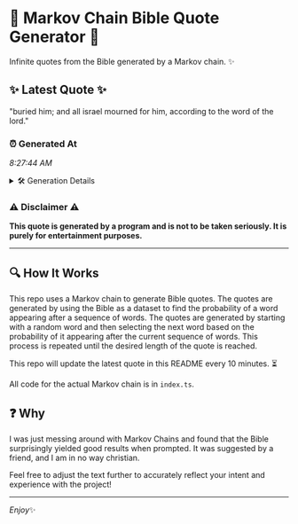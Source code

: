 # 📖 Markov Chain Bible Quote Generator 📖

Infinite quotes from the Bible generated by a Markov chain. ✨

## ✨ Latest Quote ✨
"buried him; and all israel mourned for him, according to the word of the lord."

### ⏰ Generated At
*8:27:44 AM*

<details>
    <summary>🛠️ Generation Details</summary>
    <p>
        <strong>🌱 Seed:</strong> buried<br>
        <strong>🔄 Iterations:</strong> 14<br>
        <strong>📜 Context History:</strong><br>[ buried ]: him;<br>[ buried, him; ]: and<br>[ buried, him;, and ]: all<br>[ buried, him;, and, all ]: israel<br>[ buried, him;, and, all, israel ]: mourned<br>[ buried, him;, and, all, israel, mourned ]: for<br>[ him;, and, all, israel, mourned, for ]: him,<br>[ and, all, israel, mourned, for, him, ]: according<br>[ all, israel, mourned, for, him,, according ]: to<br>[ israel, mourned, for, him,, according, to ]: the<br>[ mourned, for, him,, according, to, the ]: word<br>[ for, him,, according, to, the, word ]: of<br>[ him,, according, to, the, word, of ]: the<br>[ according, to, the, word, of, the ]: lord.<br>
    </p>
</details>

### ⚠️ Disclaimer ⚠️
**This quote is generated by a program and is not to be taken seriously. It is purely for entertainment purposes.**

---

## 🔍 How It Works

This repo uses a Markov chain to generate Bible quotes. The quotes are generated by using the Bible as a dataset to find the probability of a word appearing after a sequence of words. The quotes are generated by starting with a random word and then selecting the next word based on the probability of it appearing after the current sequence of words. This process is repeated until the desired length of the quote is reached.

This repo will update the latest quote in this README every 10 minutes. ⏳

All code for the actual Markov chain is in `index.ts`.

## ❓ Why

I was just messing around with Markov Chains and found that the Bible surprisingly yielded good results when prompted. 
It was suggested by a friend, and I am in no way christian.

Feel free to adjust the text further to accurately reflect your intent and experience with the project!

---

*Enjoy*✨
